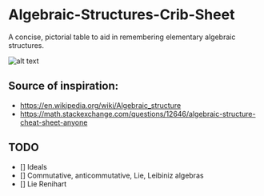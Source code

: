 # Algebraic-Structures-Crib-Sheet
A concise, pictorial table to aid in remembering elementary algebraic structures.

![alt text](https://i.imgur.com/qX8D71C.jpg)


## Source of inspiration:

- https://en.wikipedia.org/wiki/Algebraic_structure
- https://math.stackexchange.com/questions/12646/algebraic-structure-cheat-sheet-anyone

## TODO

- [] Ideals
- [] Commutative, anticommutative, Lie, Leibiniz algebras
- [] Lie Renihart
